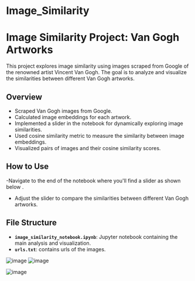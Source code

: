 # Image_Similarity
# Image Similarity Project: Van Gogh Artworks

This project explores image similarity using images scraped from Google of the renowned artist Vincent Van Gogh. The goal is to analyze and visualize the similarities between different Van Gogh artworks.

## Overview

- Scraped Van Gogh images from Google.
- Calculated image embeddings for each artwork.
- Implemented a slider in the notebook for dynamically exploring image similarities.
- Used cosine similarity metric to measure the similarity between image embeddings.
- Visualized pairs of images and their cosine similarity scores.

## How to Use

 -Navigate to the end of the notebook where you'll find a slider as shown below .

- Adjust the slider to compare the similarities between different Van Gogh artworks.

## File Structure

- **`image_similarity_notebook.ipynb`**: Jupyter notebook containing the main analysis and visualization.
- **`urls.txt`**: contains urls of the images.



![image](https://github.com/shairal1/Image_Similarity/assets/46165309/b8d7b2a6-2c6f-465d-a993-587c7b859f03)
![image](https://github.com/shairal1/Image_Similarity/assets/46165309/703ee075-d710-488d-adca-77a5f4db4d06)


![image](https://github.com/shairal1/Image_Similarity/assets/46165309/3b9670ee-96cf-4de1-9dd4-322bdd57812c)
